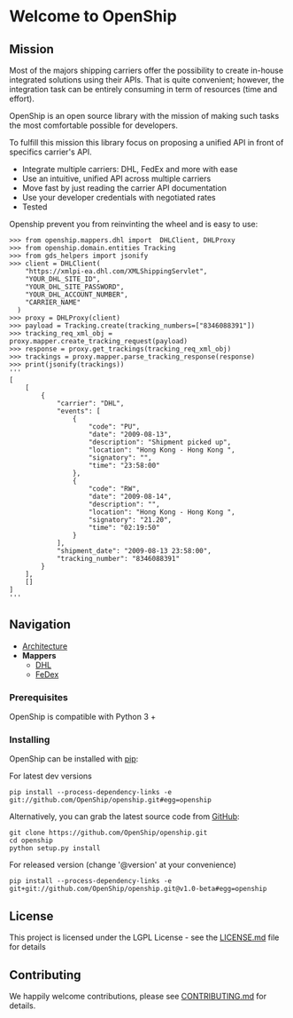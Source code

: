# Welcome to OpenShip

## Mission

Most of the majors shipping carriers offer the possibility to create in-house integrated solutions using their APIs.
That is quite convenient; however, the integration task can be entirely consuming in term of resources (time and effort).

OpenShip is an open source library with the mission of making such tasks the most comfortable possible for developers.

To fulfill this mission this library focus on proposing a unified API in front of specifics carrier's API.

- Integrate multiple carriers: DHL, FedEx and more with ease
- Use an intuitive, unified API across multiple carriers
- Move fast by just reading the carrier API documentation
- Use your developer credentials with negotiated rates
- Tested

Openship prevent you from reinvinting the wheel and is easy to use:

```shell
>>> from openship.mappers.dhl import  DHLClient, DHLProxy
>>> from openship.domain.entities Tracking
>>> from gds_helpers import jsonify
>>> client = DHLClient(
    "https://xmlpi-ea.dhl.com/XMLShippingServlet",
    "YOUR_DHL_SITE_ID",
    "YOUR_DHL_SITE_PASSWORD",
    "YOUR_DHL_ACCOUNT_NUMBER",
    "CARRIER_NAME"
  )
>>> proxy = DHLProxy(client)
>>> payload = Tracking.create(tracking_numbers=["8346088391"])
>>> tracking_req_xml_obj = proxy.mapper.create_tracking_request(payload)
>>> response = proxy.get_trackings(tracking_req_xml_obj)
>>> trackings = proxy.mapper.parse_tracking_response(response)
>>> print(jsonify(trackings))
'''
[
    [
        {
            "carrier": "DHL",
            "events": [
                {
                    "code": "PU",
                    "date": "2009-08-13",
                    "description": "Shipment picked up",
                    "location": "Hong Kong - Hong Kong ",
                    "signatory": "",
                    "time": "23:58:00"
                },
                {
                    "code": "RW",
                    "date": "2009-08-14",
                    "description": "",
                    "location": "Hong Kong - Hong Kong ",
                    "signatory": "21.20",
                    "time": "02:19:50"
                }
            ],
            "shipment_date": "2009-08-13 23:58:00",
            "tracking_number": "8346088391"
        }
    ],
    []
]
'''
```

## Navigation

- [Architecture](/architecture)
- **Mappers**
    - [DHL](/dhl)
    - [FeDex](/fedex)

### Prerequisites

OpenShip is compatible with Python 3 +

### Installing

OpenShip can be installed with [pip](https://pip.pypa.io/):

For latest dev versions

```shell
pip install --process-dependency-links -e git://github.com/OpenShip/openship.git#egg=openship
```

Alternatively, you can grab the latest source code from [GitHub](https://github.com/OpenShip/openship):

```shell
git clone https://github.com/OpenShip/openship.git
cd openship
python setup.py install
```

For released version (change '@version' at your convenience)

```shell
pip install --process-dependency-links -e git+git://github.com/OpenShip/openship.git@v1.0-beta#egg=openship
```

## License

This project is licensed under the LGPL License - see the [LICENSE.md](https://github.com/OpenShip/openship/blob/master/LICENSE) file for details

## Contributing

We happily welcome contributions, please see [CONTRIBUTING.md](https://github.com/OpenShip/openship/blob/master/CODE_OF_CONDUCT.md) for details.
